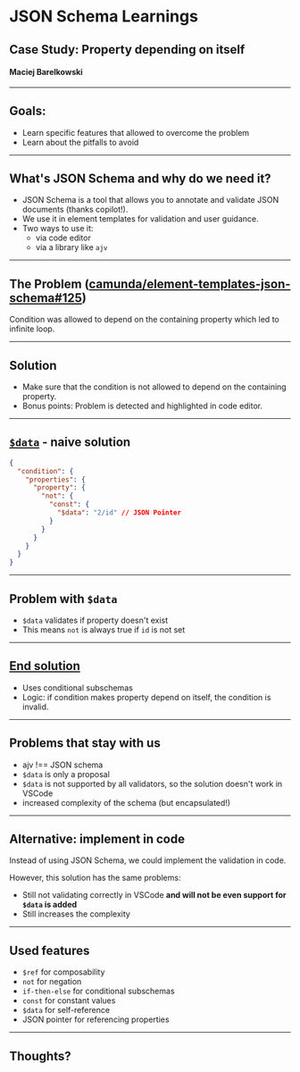 # JSON Schema Learnings

## Case Study: Property depending on itself

#### Maciej Barelkowski

---

## Goals:

* Learn specific features that allowed to overcome the problem
* Learn about the pitfalls to avoid

---

## What's JSON Schema and why do we need it?

* JSON Schema is a tool that allows you to annotate and validate JSON documents (thanks copilot!).
* We use it in element templates for validation and user guidance.
* Two ways to use it:
  * via code editor
  * via a library like `ajv`

---

## The Problem ([camunda/element-templates-json-schema#125](https://github.com/camunda/element-templates-json-schema/issues/125))

Condition was allowed to depend on the containing property which led to infinite loop.

---

## Solution

* Make sure that the condition is not allowed to depend on the containing property.
* Bonus points: Problem is detected and highlighted in code editor.

---

## [`$data`](https://ajv.js.org/guide/combining-schemas.html#data-reference) - naive solution

```json
{
  "condition": {
    "properties": {
      "property": {
        "not": {
          "const": {
            "$data": "2/id" // JSON Pointer
          }
        }
      }
    }
  }
}
```

---

## Problem with `$data`

* `$data` validates if property doesn't exist
* This means `not` is always true if `id` is not set

---

## [End solution](https://github.com/camunda/element-templates-json-schema/pull/128/files#diff-ee6be2266742098acb7feb7e3d946c44fc93a48369bc849d010a4dbd6d04def2)

* Uses conditional subschemas
* Logic: if condition makes property depend on itself, the condition is invalid.

---

## Problems that stay with us

* ajv !== JSON schema
* `$data` is only a proposal
* `$data` is not supported by all validators, so the solution doesn't work in VSCode
* increased complexity of the schema (but encapsulated!)

---

## Alternative: implement in code

Instead of using JSON Schema, we could implement the validation in code.

However, this solution has the same problems:

* Still not validating correctly in VSCode **and will not be even support for `$data` is added**
* Still increases the complexity

---

## Used features

* `$ref` for composability
* `not` for negation
* `if-then-else` for conditional subschemas
* `const` for constant values
* `$data` for self-reference
* JSON pointer for referencing properties

---

## Thoughts?
